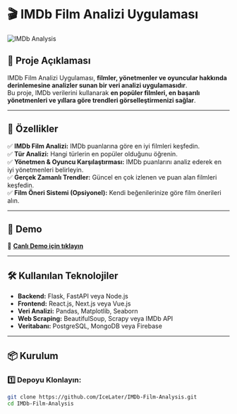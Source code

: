 # 🎬 IMDb Film Analizi Uygulaması

![IMDb Analysis](https://upload.wikimedia.org/wikipedia/commons/6/69/IMDB_Logo_2016.svg)

## 📌 Proje Açıklaması  
IMDb Film Analizi Uygulaması, **filmler, yönetmenler ve oyuncular hakkında derinlemesine analizler sunan bir veri analizi uygulamasıdır**.  
Bu proje, IMDb verilerini kullanarak **en popüler filmleri, en başarılı yönetmenleri ve yıllara göre trendleri görselleştirmenizi sağlar**.  

---

## 🚀 Özellikler  
✅ **IMDb Film Analizi:** IMDb puanlarına göre en iyi filmleri keşfedin.  
✅ **Tür Analizi:** Hangi türlerin en popüler olduğunu öğrenin.  
✅ **Yönetmen & Oyuncu Karşılaştırması:** IMDb puanlarını analiz ederek en iyi yönetmenleri belirleyin.  
✅ **Gerçek Zamanlı Trendler:** Güncel en çok izlenen ve puan alan filmleri keşfedin.  
✅ **Film Öneri Sistemi (Opsiyonel):** Kendi beğenilerinize göre film önerileri alın.  

---

## 🎥 Demo  
🔗 **[Canlı Demo için tıklayın](https://yourprojectdemo.com)**  

---

## 🛠️ Kullanılan Teknolojiler  
- **Backend:** Flask, FastAPI veya Node.js  
- **Frontend:** React.js, Next.js veya Vue.js  
- **Veri Analizi:** Pandas, Matplotlib, Seaborn  
- **Web Scraping:** BeautifulSoup, Scrapy veya IMDb API  
- **Veritabanı:** PostgreSQL, MongoDB veya Firebase  

---

## 📦 Kurulum  

### **1️⃣ Depoyu Klonlayın:**  
```sh
git clone https://github.com/IceLater/IMDb-Film-Analysis.git
cd IMDb-Film-Analysis
